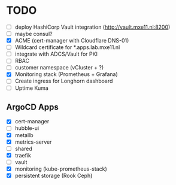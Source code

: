 # TODO

- [ ] deploy HashiCorp Vault integration (http://vault.mxe11.nl:8200)
- [ ] maybe consul?
- [x] ACME (cert-manager with Cloudflare DNS-01)
- [ ] Wildcard certificate for *.apps.lab.mxe11.nl
- [ ] integrate with ADCS/Vault for PKI
- [ ] RBAC
- [ ] customer namespace (vCluster + ?)
- [x] Monitoring stack (Prometheus + Grafana)
- [ ] Create ingress for Longhorn dashboard
- [ ] Uptime Kuma

## ArgoCD Apps

- [x] cert-manager
- [ ] hubble-ui
- [x] metallb
- [x] metrics-server
- [ ] shared
- [x] traefik
- [ ] vault
- [x] monitoring (kube-prometheus-stack)
- [x] persistent storage (Rook Ceph)
